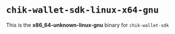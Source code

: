# `chik-wallet-sdk-linux-x64-gnu`

This is the **x86_64-unknown-linux-gnu** binary for `chik-wallet-sdk`

